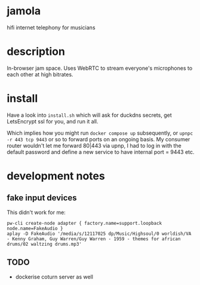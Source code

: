 # jamola

hifi internet telephony for musicians

# description

In-browser jam space. Uses WebRTC to stream everyone's microphones to each other at high bitrates.

# install

Have a look into `install.sh` which will ask for duckdns secrets, get LetsEncrypt ssl for you, and run it all.

Which implies how you might run `docker compose up` subsequently, or `upnpc -r 443 tcp 9443` or so to forward ports on an ongoing basis. My consumer router wouldn't let me forward 80|443 via upnp, I had to log in with the default password and define a new service to have internal port = 9443 etc.

# development notes

## fake input devices

This didn't work for me:
```
pw-cli create-node adapter { factory.name=support.loopback node.name=FakeAudio }
aplay -D FakeAudio '/media/s/12117025 dp/Music/Highsoul/0 worldish/VA - Kenny Graham, Guy Warren/Guy Warren - 1959 - themes for african drums/02 waltzing drums.mp3'
```

## TODO

 - dockerise coturn server as well
 
